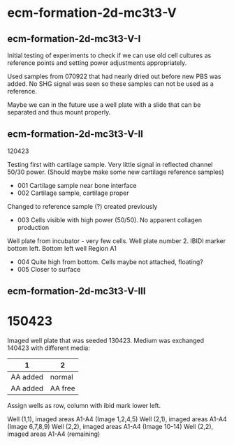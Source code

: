 # ecm-formation-2d-mc3t3-V

## ecm-formation-2d-mc3t3-V-I

Initial testing of experiments to check if we can use old cell cultures as reference points and setting power adjustments appropriately.

Used samples from 070922 that had nearly dried out before new PBS was added. No SHG signal was seen so these samples can not be used as a reference.

Maybe we can in the future use a well plate with a slide that can be separated and thus mount properly.

## ecm-formation-2d-mc3t3-V-II

120423

Testing first with cartilage sample. Very little signal in reflected channel 50/30 power.
(Should maybe make some new cartilage reference samples)

* 001 Cartilage sample near bone interface
* 002 Cartilage sample, cartilage proper

Changed to reference sample (?) created previously

* 003 Cells visible with high power (50/50). No apparent collagen production

Well plate from incubator - very few cells. Well plate number 2.
IBIDI marker bottom left.
Bottom left well
Region A1

* 004 Quite high from bottom. Cells maybe not attached, floating?
* 005 Closer to surface

## ecm-formation-2d-mc3t3-V-III

# 150423

Imaged well plate that was seeded 130423. Medium was exchanged 140423 with different media:

| 1  |  2 | 
|---|---|
| AA added | normal |
| AA added | AA free |

Assign wells as row, column with ibid mark lower left.

Well (1,1), imaged areas A1-A4 (Image 1,2,4,5)
Well (2,1), imaged areas A1-A4 (Image 6,7,8,9)
Well (2,2), imaged areas A1-A4 (Image 10-14)
Well (2,2), imaged areas A1-A4 (remaining)
